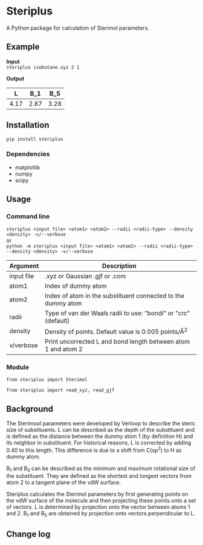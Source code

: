 # Steriplus
A Python package for calculation of Sterimol parameters.

## Example
**Input**  
``steriplus isobutane.xyz 2 1``

**Output**

|L      |B\_1      | B\_5 |
|-|-|-|
|4.17     |2.87      |3.28|
## Installation
``pip install steriplus``
### Dependencies
* matplotlib
* numpy
* scipy

## Usage
### Command line
``steriplus <input file> <atom1> <atom2> --radii <radii-type> --density <density> -v/--verbose``  
or  
``python -m steriplus <input file> <atom1> <atom2> --radii <radii-type> --density <density> -v/--verbose``

|Argument   | Description                                                    |
|-----------|----------------------------------------------------------------|
|input file | .xyz or Gaussian .gjf or .com                                  |
|atom1      | Index of dummy atom                                            |
|atom2      | Index of atom in the substituent connected to the dummy atom   |
|radii      | Type of van der Waals radii to use: "bondi" or "crc" (default) |
|density    | Density of points. Default value is 0.005 points/Å<sup>2</sup> |
|v/verbose  | Print uncorrected L and bond length between atom 1 and atom 2  |

### Module
``from steriplus import Sterimol``

``from steriplus import read_xyz, read_gjf``

## Background
The Sterimool parameters were developed by Verloop to describe the steric size
of substituents. L can be described as the depth of the substituent and is
defined as the distance between the dummy atom 1 (by definition H) and its
neighbor in substituent. For historical reasons, L is corrected by adding 0.40
to this length. This difference is due to a shift from C(sp<sup>2</sup>) to H
as dummy atom.

B<sub>1</sub> and B<sub>5</sub> can be described as the minimum and maximum
rotational size of the substituent. They are defined as the shortest and longest
vectors from atom 2 to a tangent plane of the vdW surface.

Steriplus calculates the Sterimol parameters by first generating points on the
vdW surface of the molecule and then projecting these points onto a set of
vectors. L is determined by projection onto the vector between atoms 1 and 2.
B<sub>1</sub> and B<sub>5</sub> are obtained by projection onto vectors
perpendicular to L.

## Change log
